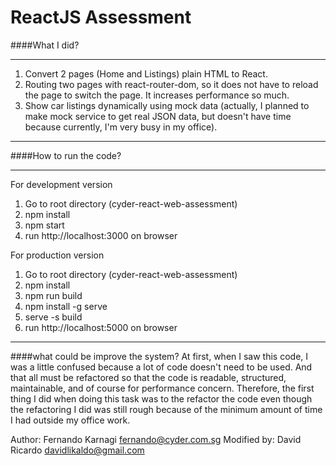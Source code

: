 # ReactJS Assessment

####What I did?
***
1. Convert 2 pages (Home and Listings) plain HTML to React.
2. Routing two pages with react-router-dom, so it does not have to reload the page to switch the page. It increases performance so much.
3. Show car listings dynamically using mock data (actually, I planned to make mock service to get real JSON data, but doesn't have time because currently, I'm very busy in my office).
***

####How to run the code?
***
For development version
1. Go to root directory (cyder-react-web-assessment)
2. npm install
3. npm start
4. run http://localhost:3000 on browser

For production version
1. Go to root directory (cyder-react-web-assessment)
2. npm install
3. npm run build
4. npm install -g serve
5. serve -s build
6. run http://localhost:5000 on browser
***

####what could be improve the system?
At first, when I saw this code, I was a little confused because a lot of code doesn't need to be used. And that all must be refactored so that the code is readable, structured, maintainable, and of course for performance concern. Therefore, the first thing I did when doing this task was to the refactor the code even though the refactoring I did was still rough because of the minimum amount of time I had outside my office work.

Author: Fernando Karnagi <fernando@cyder.com.sg>
Modified by: David Ricardo <davidlikaldo@gmail.com>
